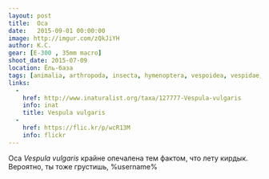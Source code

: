 ```yaml
---
layout: post
title:  Оса
date:   2015-09-01 00:00:00
image: http://imgur.com/zQkJiYH
author: К.С.
gear: [E-300 , 35mm macro]
shoot_date: 2015-07-09
location: Ёль-база
tags: [animalia, arthropoda, insecta, hymenoptera, vespoidea, vespidae, vespula, vespula vulgaris]
links:
  -
    href: http://www.inaturalist.org/taxa/127777-Vespula-vulgaris
    info: inat
    title: Vespula vulgaris
  -
    href: https://flic.kr/p/wcR13M
    info: flickr
---
```


Оса _Vespula vulgaris_ крайне опечалена тем фактом, что лету кирдык. Вероятно, ты тоже грустишь, %username%
